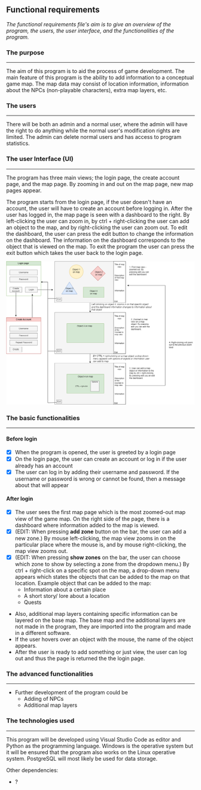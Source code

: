## Functional requirements

*The functional requirements file's aim is to give an overview of the program, the users, the user interface, and the functionalities of the program.*

### The purpose
---

The aim of this program is to aid the process of game development. The main feature of this program is the ability to add information to a conceptual game map. The map data may consist of location information, information about the NPCs (non-playable characters), extra map layers, etc. 

### The users
---
There will be both an admin and a normal user, where the admin will have the right to do anything while the normal user's modification rights are limited. The admin can delete normal users and has access to program statistics.

### The user Interface (UI)
---
The program has three main views; the login page, the create account page, and the map page. By zooming in and out on the map page, new map pages appear. 

The program starts from the login page, if the user doesn't have an account, the user will have to create an account before logging in. After the user has logged in, the map page is seen with a dashboard to the right. By left-clicking the user can zoom in, by ctrl + right-clicking the user can add an object to the map, and by right-clicking the user can zoom out. To edit the dashboard, the user can press the edit button to change the information on the dashboard. The information on the dashboard corresponds to the object that is viewed on the map. To exit the program the user can press the exit button which takes the user back to the login page. 


![UI](pictures/ui_sketch_first_draft.png)

### The basic functionalities
---

#### Before login
- [x] When the program is opened, the user is greeted by a login page
- [x] On the login page, the user can create an account or log in if the user already has an account
- [x] The user can log in by adding their username and password. If the username or password is wrong or cannot be found, then a message about that will appear

#### After login
- [x] The user sees the first map page which is the most zoomed-out map view of the game map. On the right side of the page, there is a dashboard where information added to the map is viewed.
- [x] (EDIT: When pressing **add zone** button on the bar, the user can add a new zone.) By mouse left-clicking, the map view zooms in on the particular place where the mouse is, and by mouse right-clicking, the map view zooms out.
- [x] (EDIT: When pressing **show zones** on the bar, the user can choose which zone to show by selecting a zone from the dropdown menu.) By ctrl + right-click on a specific spot on the map, a drop-down menu appears which states the objects that can be added to the map on that location.
Example object that can be added to the map:
  * Information about a certain place
  * A short story/ lore about a location
  * Quests

- Also, additional map layers containing specific information can be layered on the base map. The base map and the additional layers are not made in the program, they are imported into the program and made in a different software.
- If the user hovers over an object with the mouse, the name of the object appears. 
- After the user is ready to add something or just view, the user can log out and thus the page is returned the the login page. 

### The advanced functionalities
---
- Further development of the program could be
  * Adding of NPCs
  * Additional map layers

### The technologies used
---

This program will be developed using Visual Studio Code as editor and Python as the programming language. Windows is the operative system but it will be ensured that the program also works on the Linux operative system. PostgreSQL will most likely be used for data storage.

Other dependencies: 
- ?



